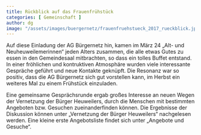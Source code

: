 ```yaml
---
title: Rückblick auf das Frauenfrühstück
categories: [ Gemeinschaft ]
author: dg
image: "/assets/images/buergernetz/frauenfruehstueck_2017_rueckblick.jpg"
---
```


Auf diese Einladung der AG Bürgernetz hin, kamen im März 24 „Alt- und Neuheuweilemerinnen“ jeden Alters zusammen, die alle etwas Gutes zu essen in den Gemeindesaal mitbrachten, so dass ein tolles Buffet entstand. In einer fröhlichen und kontruktiven Atmosphäre wurden viele interessante Gespräche geführt und neue Kontakte geknüpft. Die Resonanz war so positiv, dass die AG Bürgernetz sich gut vorstellen kann, im Herbst ein weiteres Mal zu einem Frühstück einzuladen.

Eine gemeinsame Gesprächsrunde ergab großes Interesse an neuen Wegen der Vernetzung der Bürger Heuweilers, durch die Menschen mit bestimmten Angeboten bzw. Gesuchen zueinanderfinden können. Die Ergebnisse der Diskussion können unter „Vernetzung der Bürger Heuweilers“ nachgelesen werden. Eine kleine erste Angebotsliste findet sich unter „Angebote und Gesuche“.
